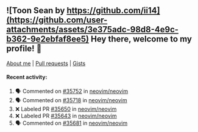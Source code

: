 ## ![Toon Sean by https://github.com/ii14](https://github.com/user-attachments/assets/3e375adc-98d8-4e9c-b362-9e2ebfaf8ee5) Hey there, welcome to my profile! 👋

[About me](https://seandewar.github.io/)
 | [Pull requests](https://github.com/search?p=1&q=author%3Aseandewar+is%3Apr)
 | [Gists](https://gist.github.com/seandewar)

#### Recent activity:

<!--START_SECTION:activity-->
1. 🗣 Commented on [#35752](https://github.com/neovim/neovim/pull/35752#issuecomment-3289536863) in [neovim/neovim](https://github.com/neovim/neovim)
2. 🗣 Commented on [#35718](https://github.com/neovim/neovim/issues/35718#issuecomment-3282199348) in [neovim/neovim](https://github.com/neovim/neovim)
3. ❌ Labeled PR [#35650](undefined) in [neovim/neovim](https://github.com/neovim/neovim)
4. ❌ Labeled PR [#35643](undefined) in [neovim/neovim](https://github.com/neovim/neovim)
5. 🗣 Commented on [#35681](https://github.com/neovim/neovim/issues/35681#issuecomment-3266731888) in [neovim/neovim](https://github.com/neovim/neovim)
<!--END_SECTION:activity-->
